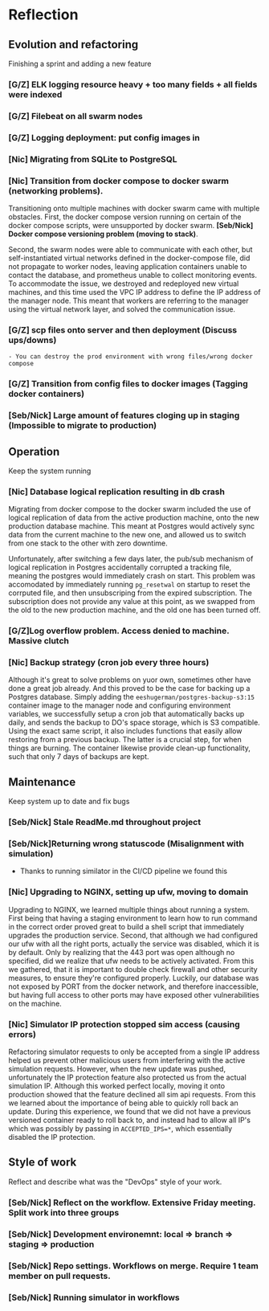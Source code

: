 # Reflection

## Evolution and refactoring
Finishing a sprint and adding a new feature 

### [G/Z] ELK logging resource heavy + too many fields + all fields were indexed


### [G/Z] Filebeat on all swarm nodes


### [G/Z] Logging deployment: put config images in


### [Nic] Migrating from SQLite to PostgreSQL


### [Nic] Transition from docker compose to docker swarm (networking problems).
Transitioning onto multiple machines with docker swarm came with multiple obstacles. First, the docker compose version running on certain of the docker compose scripts, were unsupported by docker swarm. **[Seb/Nick] Docker compose versioning problem (moving to stack)**.

Second, the swarm nodes were able to communicate with each other, but self-instantiated virtual networks defined in the docker-compose file, did not propagate to worker nodes, leaving application containers unable to contact the database, and prometheus unable to collect monitoring events. To accommodate the issue, we destroyed and redeployed new virtual machines, and this time used the VPC IP address to define the IP address of the manager node. This meant that workers are referring to the manager using the virtual network layer, and solved the communication issue.


### [G/Z] scp files onto server and then deployment (Discuss ups/downs)
    - You can destroy the prod environment with wrong files/wrong docker compose
  

### [G/Z] Transition from config files to docker images (Tagging docker containers) 



### [Seb/Nick] Large amount of features cloging up in staging (Impossible to migrate to production)



## Operation
Keep the system running

### [Nic] Database logical replication resulting in db crash
Migrating from docker compose to the docker swarm included the use of logical replication of data from the active production machine, onto the new production database machine. This meant at Postgres would actively sync data from the current machine to the new one, and allowed us to switch from one stack to the other with zero downtime.

Unfortunately, after switching a few days later, the pub/sub mechanism of logical replication in Postgres accidentally corrupted a tracking file, meaning the postgres would immediately crash on start. This problem was accomodated by immediately running `pg_resetwal` on startup to reset the corrputed file, and then unsubscriping from the expired subscription. The subscription does not provide any value at this point, as we swapped from the old to the new production machine, and the old one has been turned off.


### [G/Z]Log overflow problem. Access denied to machine. Massive clutch



### [Nic] Backup strategy (cron job every three hours)
Although it's great to solve problems on yuor own, sometimes other have done a great job already. And this proved to be the case for backing up a Postgres database. Simply adding the `eeshugerman/postgres-backup-s3:15` container image to the manager node and configuring environment variables, we successfully setup a cron job that automatically backs up daily, and sends the backup to DO's space storage, which is S3 compatible. Using the exact same script, it also includes functions that easily allow restoring from a previous backup. The latter is a crucial step, for when things are burning. The container likewise provide clean-up functionality, such that only 7 days of backups are kept.


## Maintenance
Keep system up to date and fix bugs 
### [Seb/Nick] Stale ReadMe.md throughout project
### [Seb/Nick]Returning wrong statuscode (Misalignment with simulation) 
   - Thanks to running similator in the CI/CD pipeline we found this
### [Nic] Upgrading to NGINX, setting up ufw, moving to domain
Upgrading to NGINX, we learned multiple things about running a system. First being that having a staging environment to learn how to run command in the correct order proved great to build a shell script that immediately upgrades the production service. Second, that although we had configured our ufw with all the right ports, actually the service was disabled, which it is by default. Only by realizing that the 443 port was open although no specified, did we realize that ufw needs to be actively activated. From this we gathered, that it is important to double check firewall and other security measures, to ensure they're configured properly. Luckily, our database was not exposed by PORT from the docker network, and therefore inaccessible, but having full access to other ports may have exposed other vulnerabilities on the machine.

### [Nic] Simulator IP protection stopped sim access (causing errors)
Refactoring simulator requests to only be accepted from a single IP address helped us prevent other malicious users from interfering with the active simulation requests. However, when the new update was pushed, unfortunately the IP protection feature also protected us from the actual simulation IP. Although this worked perfect locally, moving it onto production showed that the feature declined all sim api requests. From this we learned about the importance of being able to quickly roll back an update. During this experience, we found that we did not have a previous versioned container ready to roll back to, and instead had to allow all IP's which was possibly by passing in `ACCEPTED_IPS=*`, which essentially disabled the IP protection.

## Style of work
Reflect and describe what was the "DevOps" style of your work.
### [Seb/Nick] Reflect on the workflow. Extensive Friday meeting. Split work into three groups
### [Seb/Nick] Development environemnt: local => branch => staging => production
### [Seb/Nick] Repo settings. Workflows on merge. Require 1 team member on pull requests.
### [Seb/Nick] Running simulator in workflows
